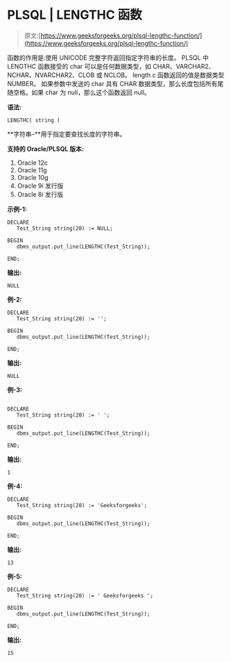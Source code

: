 # PLSQL | LENGTHC 函数

> 原文:[https://www.geeksforgeeks.org/plsql-lengthc-function/](https://www.geeksforgeeks.org/plsql-lengthc-function/)

函数的作用是:使用 UNICODE 完整字符返回指定字符串的长度。
PLSQL 中 LENGTHC 函数接受的 char 可以是任何数据类型，如 CHAR、VARCHAR2、NCHAR、NVARCHAR2、CLOB 或 NCLOB。
length c 函数返回的值是数据类型 NUMBER。
如果参数中发送的 char 具有 CHAR 数据类型，那么长度包括所有尾随空格。如果 char 为 null，那么这个函数返回 null。

**语法:**

```
LENGTHC( string )
```

**字符串–**用于指定要查找长度的字符串。

**支持的 Oracle/PLSQL 版本:**

1.  Oracle 12c
2.  Oracle 11g
3.  Oracle 10g
4.  Oracle 9i 发行版
5.  Oracle 8i 发行版

**示例-1:**

```
DECLARE 
   Test_String string(20) := NULL;

BEGIN 
   dbms_output.put_line(LENGTHC(Test_String)); 

END;    
```

**输出:**

```
NULL 
```

**例-2:**

```
DECLARE 
   Test_String string(20) := '';

BEGIN 
   dbms_output.put_line(LENGTHC(Test_String)); 

END;    
```

**输出:**

```
NULL 
```

**例-3:**

```

DECLARE 
   Test_String string(20) := ' ';

BEGIN 
   dbms_output.put_line(LENGTHC(Test_String)); 

END;    
```

**输出:**

```
1 
```

**例-4:**

```
DECLARE 
   Test_String string(20) := 'Geeksforgeeks';

BEGIN 
   dbms_output.put_line(LENGTHC(Test_String)); 

END;     
```

**输出:**

```
13 
```

**例-5:**

```
DECLARE 
   Test_String string(20) := ' Geeksforgeeks ';

BEGIN 
   dbms_output.put_line(LENGTHC(Test_String)); 

END;     
```

**输出:**

```
15 
```